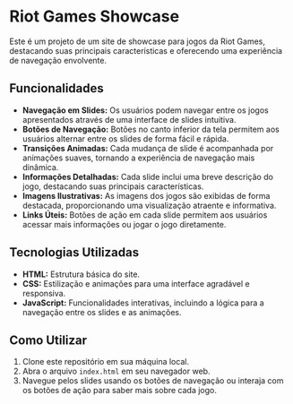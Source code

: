 # Riot Games Showcase

Este é um projeto de um site de showcase para jogos da Riot Games, destacando suas principais características e oferecendo uma experiência de navegação envolvente.

## Funcionalidades

- **Navegação em Slides:** Os usuários podem navegar entre os jogos apresentados através de uma interface de slides intuitiva.
- **Botões de Navegação:** Botões no canto inferior da tela permitem aos usuários alternar entre os slides de forma fácil e rápida.
- **Transições Animadas:** Cada mudança de slide é acompanhada por animações suaves, tornando a experiência de navegação mais dinâmica.
- **Informações Detalhadas:** Cada slide inclui uma breve descrição do jogo, destacando suas principais características.
- **Imagens Ilustrativas:** As imagens dos jogos são exibidas de forma destacada, proporcionando uma visualização atraente e informativa.
- **Links Úteis:** Botões de ação em cada slide permitem aos usuários acessar mais informações ou jogar o jogo diretamente.

## Tecnologias Utilizadas

- **HTML:** Estrutura básica do site.
- **CSS:** Estilização e animações para uma interface agradável e responsiva.
- **JavaScript:** Funcionalidades interativas, incluindo a lógica para a navegação entre os slides e as animações.

## Como Utilizar

1. Clone este repositório em sua máquina local.
2. Abra o arquivo `index.html` em seu navegador web.
3. Navegue pelos slides usando os botões de navegação ou interaja com os botões de ação para saber mais sobre cada jogo.
